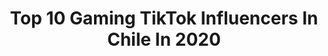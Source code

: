---
title: Top 10 Gaming TikTok Influencers In Chile In 2020
description: >-
  Find top gaming TikTok influencers in Chile in 2020. Most popular hashtags: #parati #chile #viral #foryou.
platform: TikTok
hits: 26
text_top: Analyze the best TikTok profiles on inBeat.
text_bottom: inBeat has 26 TikTok influencers like this in Chile for you to pitch.
profiles:
  - username: "_kick_buttowsky"
    fullname: >-
      Jutrooll↖️
    bio: >-
      ✌️❤️Kick
    location: "Chile"
    followers: 85900
    engagement: 1610
    commentsToLikes: 0.075681
    id: ckdi8hgjtaytn0j23icutxh4r
    verified: false
    hashtags: "#foryoupage, #tienelacara, #foryou, #gamingmovil"
  - username: "31dieg"
    fullname: >-
      31_dieg Gaming
    bio: >-
      Hola ahora que estás aquí me puedes seguir casi llegamos a los 33k👀
    location: "Chile"
    followers: 35400
    engagement: 1097
    commentsToLikes: 0.150814
    id: cka7nxy80z7o90i78sq2zmb7g
    verified: false
    hashtags: "#follow, #ayuda, #gaming, #fortnitemares2020"
  - username: "series_detuinfancia"
    fullname: >-
      series de tu infancia
    bio: >-
      Gracias por todo su apoyo! aqui hay series de tu infancia ya seas otaku o no
    location: "Chile"
    followers: 35300
    engagement: 1656
    commentsToLikes: 0.035038
    id: ckcpby1kkfdo10j23w1apd6s9
    verified: false
    hashtags: "#disneyxd, #parodia, #2020, #infanciafeliz"
  - username: "carlaaaaac"
    fullname: >-
      carla
    bio: >-
      
    location: "Chile"
    followers: 1051
    engagement: 2422
    commentsToLikes: 0.006527
    id: ckb97k1pcqc6w0j23o5xkanzn
    verified: false
    hashtags: "#foryou, #chile, #paratiii, #fyp"
  - username: "strelka20k"
    fullname: >-
      STRELKA
    bio: >-
      SI NO TE VAS CONTENTO ME CORTO UN COCO
    location: "Chile"
    followers: 39500
    engagement: 1062
    commentsToLikes: 0.039205
    id: ckdhhm7xyy5uq0j23mws79og3
    verified: false
    hashtags: "#argentina, #dest, #virales, #xyzcba"
  - username: "counterstrike1999"
    fullname: >-
      Counter Strike
    bio: >-
      Classic counter strike game IP. 131.221.35.51:27030 IP. 131.221.35.51:5403
    location: "Chile"
    followers: 3560
    engagement: 787
    commentsToLikes: 0.028524
    id: cka0g3g0u2d320i78rf6rzpm8
    verified: false
    hashtags: "#gamer, #valve, #oldschool, #egame"
  - username: "sofistica.s"
    fullname: >-
      Sofistica
    bio: >-
      Instagrams: @benkra.uwu @sofistica.s
    location: "Chile"
    followers: 36500
    engagement: 1800
    commentsToLikes: 0.015593
    id: ckbq56hgfrju70j23kaf3ahh9
    verified: false
    hashtags: "#memes, #foryou, #couple, #goals"
  - username: "edgezit0"
    fullname: >-
      Edgezit0
    bio: >-
      Quizas vuevla¿ Sigueme en insta ☝🏻 ¿40k?💥
    location: "Chile"
    followers: 32700
    engagement: 2204
    commentsToLikes: 0.143340
    id: ckb9ab8rkva2t0j23vk50lujr
    verified: false
    hashtags: "#ceoschile, #greenscreen, #fyp, #parati"
  - username: "wanderpein"
    fullname: >-
      Wanderpein
    bio: >-
      ✨✨✨ 🐦 Twitter: @wanderpein
    location: "Chile"
    followers: 34300
    engagement: 1315
    commentsToLikes: 0.095219
    id: ckbfcynia60mx0j23f2i6tq0f
    verified: false
    hashtags: "#humor, #tiktokencasa, #chile, #comedia"
  - username: "sebavergara"
    fullname: >-
      Sebastián Vergara ✨
    bio: >-
      ~No pares de sonreír~ contactosebavergara@gmail.com 📩 ID free / 1849071820
    location: "Chile"
    followers: 452500
    engagement: 2309
    commentsToLikes: 0.012425
    id: ckbq7icoqtpp40j23rgigpo2c
    verified: false
    hashtags: "#trend, #freefire, #parati, #chile"
---